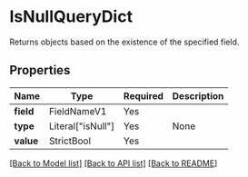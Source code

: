 # IsNullQueryDict

Returns objects based on the existence of the specified field.

## Properties
| Name | Type | Required | Description |
| ------------ | ------------- | ------------- | ------------- |
**field** | FieldNameV1 | Yes |  |
**type** | Literal["isNull"] | Yes | None |
**value** | StrictBool | Yes |  |


[[Back to Model list]](../../README.md#documentation-for-models) [[Back to API list]](../../README.md#documentation-for-api-endpoints) [[Back to README]](../../README.md)
